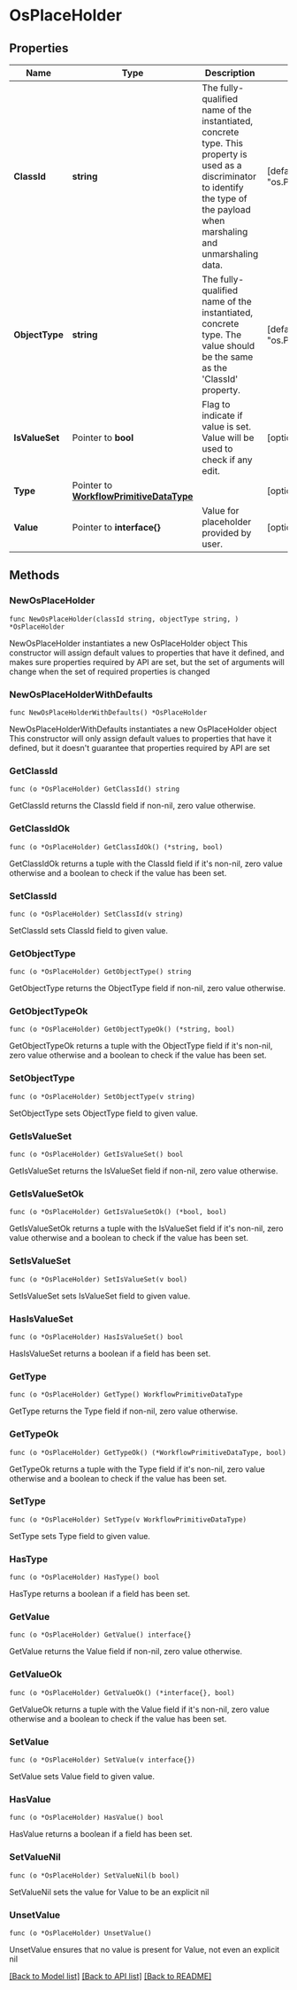 # OsPlaceHolder

## Properties

Name | Type | Description | Notes
------------ | ------------- | ------------- | -------------
**ClassId** | **string** | The fully-qualified name of the instantiated, concrete type. This property is used as a discriminator to identify the type of the payload when marshaling and unmarshaling data. | [default to "os.PlaceHolder"]
**ObjectType** | **string** | The fully-qualified name of the instantiated, concrete type. The value should be the same as the &#39;ClassId&#39; property. | [default to "os.PlaceHolder"]
**IsValueSet** | Pointer to **bool** | Flag to indicate if value is set. Value will be used to check if any edit. | [optional] 
**Type** | Pointer to [**WorkflowPrimitiveDataType**](workflow.PrimitiveDataType.md) |  | [optional] 
**Value** | Pointer to **interface{}** | Value for placeholder provided by user. | [optional] 

## Methods

### NewOsPlaceHolder

`func NewOsPlaceHolder(classId string, objectType string, ) *OsPlaceHolder`

NewOsPlaceHolder instantiates a new OsPlaceHolder object
This constructor will assign default values to properties that have it defined,
and makes sure properties required by API are set, but the set of arguments
will change when the set of required properties is changed

### NewOsPlaceHolderWithDefaults

`func NewOsPlaceHolderWithDefaults() *OsPlaceHolder`

NewOsPlaceHolderWithDefaults instantiates a new OsPlaceHolder object
This constructor will only assign default values to properties that have it defined,
but it doesn't guarantee that properties required by API are set

### GetClassId

`func (o *OsPlaceHolder) GetClassId() string`

GetClassId returns the ClassId field if non-nil, zero value otherwise.

### GetClassIdOk

`func (o *OsPlaceHolder) GetClassIdOk() (*string, bool)`

GetClassIdOk returns a tuple with the ClassId field if it's non-nil, zero value otherwise
and a boolean to check if the value has been set.

### SetClassId

`func (o *OsPlaceHolder) SetClassId(v string)`

SetClassId sets ClassId field to given value.


### GetObjectType

`func (o *OsPlaceHolder) GetObjectType() string`

GetObjectType returns the ObjectType field if non-nil, zero value otherwise.

### GetObjectTypeOk

`func (o *OsPlaceHolder) GetObjectTypeOk() (*string, bool)`

GetObjectTypeOk returns a tuple with the ObjectType field if it's non-nil, zero value otherwise
and a boolean to check if the value has been set.

### SetObjectType

`func (o *OsPlaceHolder) SetObjectType(v string)`

SetObjectType sets ObjectType field to given value.


### GetIsValueSet

`func (o *OsPlaceHolder) GetIsValueSet() bool`

GetIsValueSet returns the IsValueSet field if non-nil, zero value otherwise.

### GetIsValueSetOk

`func (o *OsPlaceHolder) GetIsValueSetOk() (*bool, bool)`

GetIsValueSetOk returns a tuple with the IsValueSet field if it's non-nil, zero value otherwise
and a boolean to check if the value has been set.

### SetIsValueSet

`func (o *OsPlaceHolder) SetIsValueSet(v bool)`

SetIsValueSet sets IsValueSet field to given value.

### HasIsValueSet

`func (o *OsPlaceHolder) HasIsValueSet() bool`

HasIsValueSet returns a boolean if a field has been set.

### GetType

`func (o *OsPlaceHolder) GetType() WorkflowPrimitiveDataType`

GetType returns the Type field if non-nil, zero value otherwise.

### GetTypeOk

`func (o *OsPlaceHolder) GetTypeOk() (*WorkflowPrimitiveDataType, bool)`

GetTypeOk returns a tuple with the Type field if it's non-nil, zero value otherwise
and a boolean to check if the value has been set.

### SetType

`func (o *OsPlaceHolder) SetType(v WorkflowPrimitiveDataType)`

SetType sets Type field to given value.

### HasType

`func (o *OsPlaceHolder) HasType() bool`

HasType returns a boolean if a field has been set.

### GetValue

`func (o *OsPlaceHolder) GetValue() interface{}`

GetValue returns the Value field if non-nil, zero value otherwise.

### GetValueOk

`func (o *OsPlaceHolder) GetValueOk() (*interface{}, bool)`

GetValueOk returns a tuple with the Value field if it's non-nil, zero value otherwise
and a boolean to check if the value has been set.

### SetValue

`func (o *OsPlaceHolder) SetValue(v interface{})`

SetValue sets Value field to given value.

### HasValue

`func (o *OsPlaceHolder) HasValue() bool`

HasValue returns a boolean if a field has been set.

### SetValueNil

`func (o *OsPlaceHolder) SetValueNil(b bool)`

 SetValueNil sets the value for Value to be an explicit nil

### UnsetValue
`func (o *OsPlaceHolder) UnsetValue()`

UnsetValue ensures that no value is present for Value, not even an explicit nil

[[Back to Model list]](../README.md#documentation-for-models) [[Back to API list]](../README.md#documentation-for-api-endpoints) [[Back to README]](../README.md)


